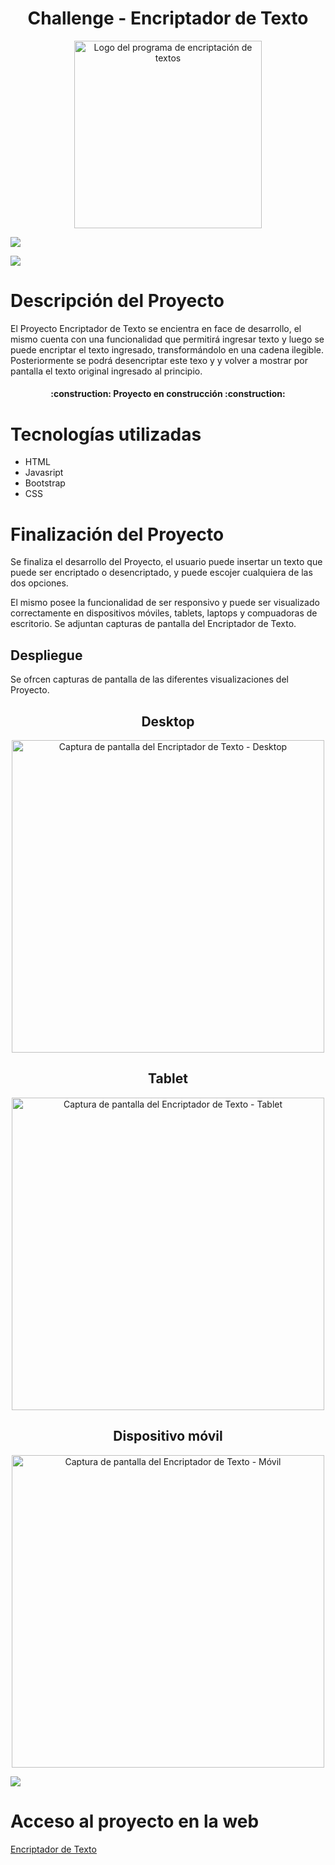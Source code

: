 <h1 align="center"> Challenge - Encriptador de Texto </h1>

<p align="center">
<img src="./img/logoProyectoEncriptador.jpg" width="300" heigth="100" alt="Logo del programa de encriptación de textos">
</p>

<p align="left">
   <img src="https://img.shields.io/badge/STATUS-EN%20DESAROLLO-green">
   </p>

<p align="left">
   <img src="https://img.shields.io/aur/last-modified/google-chrome">
   </p>

<h1>Descripción del Proyecto</h1>
<p>El Proyecto Encriptador de Texto se encientra en face de desarrollo, el mismo cuenta con una funcionalidad que permitirá ingresar texto
y luego se puede encriptar el texto ingresado, transformándolo en una cadena ilegible. Posteriormente se podrá desencriptar este texo y
y volver a mostrar por pantalla el texto original ingresado al principio.</p>

<h4 align="center">
:construction: Proyecto en construcción :construction:
</h4>

<h1>Tecnologías utilizadas</h1>
<ul>
  <li>HTML</li>
  <li>Javasript</li>
  <li>Bootstrap</li>
  <li>CSS</li>
</ul>

<h1>Finalización del Proyecto</h1>
<p>Se finaliza el desarrollo del Proyecto, el usuario puede insertar un texto que puede ser encriptado o desencriptado, y puede escojer cualquiera de las dos opciones.</p>
<p>El mismo posee la funcionalidad de ser responsivo y puede ser visualizado correctamente en dispositivos móviles, 
tablets, laptops y compuadoras de escritorio. Se adjuntan capturas de pantalla del Encriptador de Texto.</p>

<h2>Despliegue</h2>
<p>Se ofrcen capturas de pantalla de las diferentes visualizaciones del Proyecto.</p>
<h2 align= center>Desktop</h2>
<p align="center">
<img src="./img/proyecto-CapturaPC.png" width="500" heigth="200" alt="Captura de pantalla del Encriptador de Texto - Desktop">
</p>

<h2 align= center>Tablet</h2>
<p align="center">
<img src="./img/proyecto-CapturaTablet.png" width="500" heigth="200" alt="Captura de pantalla del Encriptador de Texto - Tablet">
</p>

<h2 align= center>Dispositivo móvil</h2>
<p align="center">
<img src="./img/proyecto-CapturaMovil.png" width="500" heigth="200" alt="Captura de pantalla del Encriptador de Texto - Móvil">
</p>

<p align="left">
   <img src="https://img.shields.io/badge/STATUS-FINALIZADO-green">
   </p>

<h1>Acceso al proyecto en la web</h1>
<a href="https://nestorfabriciocampos.github.io/Challenge-EncriptadorTexto">Encriptador de Texto</a>

